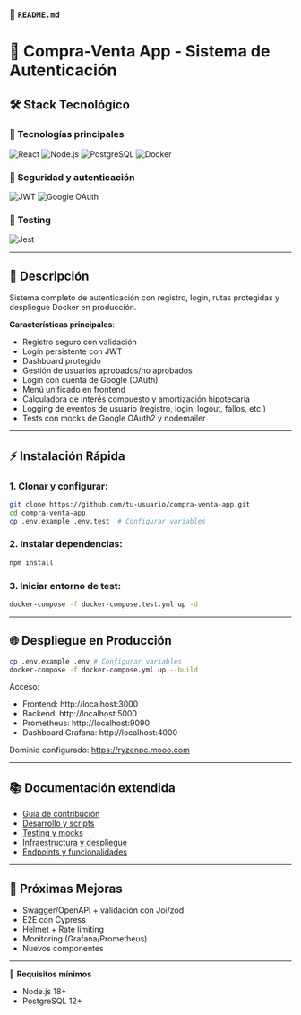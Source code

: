 ### 📄 `README.md`

# 🛒 Compra-Venta App - Sistema de Autenticación  

## 🛠 Stack Tecnológico  
### 🚀 Tecnologías principales
![React](https://img.shields.io/badge/React-18+-61DAFB?logo=react)
![Node.js](https://img.shields.io/badge/Node.js-16+-339933?logo=node.js)
![PostgreSQL](https://img.shields.io/badge/PostgreSQL-16+-4169E1?logo=postgresql&logoColor=white)
![Docker](https://img.shields.io/badge/Docker-✓-2496ED?logo=docker&logoColor=white)

### 🔐 Seguridad y autenticación
![JWT](https://img.shields.io/badge/JWT-Auth-000000?logo=json-web-tokens)
![Google OAuth](https://img.shields.io/badge/Auth-Google_OAuth2-4285F4?logo=google&logoColor=white)

### 🧪 Testing
![Jest](https://img.shields.io/badge/Tests-Jest-99424f?logo=jest)

---

## 📌 Descripción  
Sistema completo de autenticación con registro, login, rutas protegidas y despliegue Docker en producción.

**Características principales**:
- Registro seguro con validación  
- Login persistente con JWT  
- Dashboard protegido  
- Gestión de usuarios aprobados/no aprobados  
- Login con cuenta de Google (OAuth)  
- Menú unificado en frontend  
- Calculadora de interés compuesto y amortización hipotecaria  
- Logging de eventos de usuario (registro, login, logout, fallos, etc.)  
- Tests con mocks de Google OAuth2 y nodemailer  

---


## ⚡ Instalación Rápida

### 1. Clonar y configurar:
```bash
git clone https://github.com/tu-usuario/compra-venta-app.git
cd compra-venta-app
cp .env.example .env.test  # Configurar variables
```

### 2. Instalar dependencias:
```bash
npm install
```

### 3. Iniciar entorno de test:
```bash
docker-compose -f docker-compose.test.yml up -d
```


---

## 🌐 Despliegue en Producción  

```bash
cp .env.example .env # Configurar variables
docker-compose -f docker-compose.yml up --build
```

Acceso:  

- Frontend: http://localhost:3000  
- Backend: http://localhost:5000  
- Prometheus: http://localhost:9090  
- Dashboard Grafana: http://localhost:4000  

Dominio configurado: https://ryzenpc.mooo.com

---


## 📚 Documentación extendida  
- [Guía de contribución](CONTRIBUTING.md)
- [Desarrollo y scripts](USAGE.md)
- [Testing y mocks](TESTING.md)
- [Infraestructura y despliegue](INFRASTRUCTURE.md)
- [Endpoints y funcionalidades](API.md)

---


## 📝 Próximas Mejoras  
- Swagger/OpenAPI + validación con Joi/zod
- E2E con Cypress
- Helmet + Rate limiting
- Monitoring (Grafana/Prometheus) 
- Nuevos componentes  

---

📌 **Requisitos mínimos**  
- Node.js 18+  
- PostgreSQL 12+  


